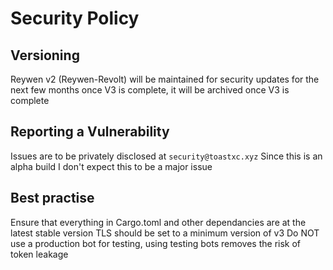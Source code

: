 # Security Policy

## Versioning

Reywen v2 (Reywen-Revolt) will be maintained for security updates for the next few months once V3 is complete, it will be archived once V3 is complete

## Reporting a Vulnerability

Issues are to be privately disclosed at `security@toastxc.xyz`
Since this is an alpha build I don't expect this to be a major issue


## Best practise

Ensure that everything in Cargo.toml and other dependancies are at the latest stable version
TLS should be set to a minimum version of v3
Do NOT use a production bot for testing, using testing bots removes the risk of token leakage
